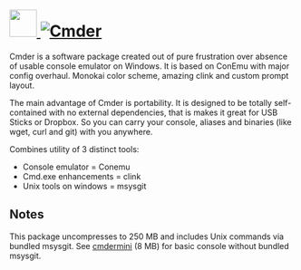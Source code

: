 # [<img src="https://cdn.jsdelivr.net/gh/AdmiringWorm/chocolatey-packages@080159cc943e64b1784b3847e24f5a9db219642e/automatic/cmder/icons/cmder.png" height="48" width="48" /> ![Cmder](https://img.shields.io/chocolatey/v/cmder.svg?label=Cmder&style=for-the-badge)](https://chocolatey.org/packages/cmder)

Cmder is a software package created out of pure frustration over absence of usable console emulator on Windows. It is based on ConEmu with major config overhaul. Monokai color scheme, amazing clink and custom prompt layout.

The main advantage of Cmder is portability. It is designed to be totally self-contained with no external dependencies, that is makes it great for USB Sticks or Dropbox. So you can carry your console, aliases and binaries (like wget, curl and git) with you anywhere.

Combines utility of 3 distinct tools:

- Console emulator = Conemu
- Cmd.exe enhancements = clink
- Unix tools on windows = msysgit

## Notes

This package uncompresses to 250 MB and includes Unix commands via bundled msysgit.
See [cmdermini](https://chocolatey.org/packages/cmdermini) (8 MB) for basic console without bundled msysgit.
